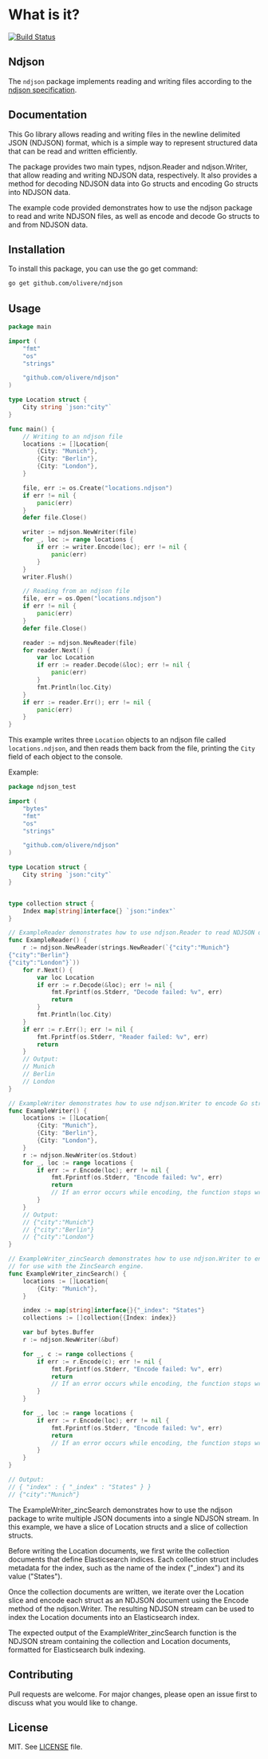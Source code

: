 # What is it?

[![Build Status](https://github.com/olivere/ndjson/workflows/Test/badge.svg)](https://github.com/olivere/ndjson/actions)

## Ndjson
The `ndjson` package implements reading and writing files according
to the [ndjson specification](https://github.com/ndjson/ndjson-spec/).

## Documentation

This Go library allows reading and writing files in the newline delimited JSON (NDJSON) format, which is a simple way to represent structured data that can be read and written efficiently.

The package provides two main types, ndjson.Reader and ndjson.Writer, that allow reading and writing NDJSON data, respectively. It also provides a method for decoding NDJSON data into Go structs and encoding Go structs into NDJSON data.

The example code provided demonstrates how to use the ndjson package to read and write NDJSON files, as well as encode and decode Go structs to and from NDJSON data.

## Installation
To install this package, you can use the go get command:
```bash
go get github.com/olivere/ndjson
```

## Usage
```go
package main

import (
	"fmt"
	"os"
	"strings"

	"github.com/olivere/ndjson"
)

type Location struct {
	City string `json:"city"`
}

func main() {
	// Writing to an ndjson file
	locations := []Location{
		{City: "Munich"},
		{City: "Berlin"},
		{City: "London"},
	}

	file, err := os.Create("locations.ndjson")
	if err != nil {
		panic(err)
	}
	defer file.Close()

	writer := ndjson.NewWriter(file)
	for _, loc := range locations {
		if err := writer.Encode(loc); err != nil {
			panic(err)
		}
	}
	writer.Flush()

	// Reading from an ndjson file
	file, err = os.Open("locations.ndjson")
	if err != nil {
		panic(err)
	}
	defer file.Close()

	reader := ndjson.NewReader(file)
	for reader.Next() {
		var loc Location
		if err := reader.Decode(&loc); err != nil {
			panic(err)
		}
		fmt.Println(loc.City)
	}
	if err := reader.Err(); err != nil {
		panic(err)
	}
}

```
This example writes three `Location` objects to an ndjson file called `locations.ndjson`, and then reads them back from the file, printing the `City` field of each object to the console.

Example:

```go
package ndjson_test

import (
	"bytes"
	"fmt"
	"os"
	"strings"

	"github.com/olivere/ndjson"
)

type Location struct {
	City string `json:"city"`
}


type collection struct {
	Index map[string]interface{} `json:"index"`
}

// ExampleReader demonstrates how to use ndjson.Reader to read NDJSON data from a string and decode it into a Go struct.
func ExampleReader() {
	r := ndjson.NewReader(strings.NewReader(`{"city":"Munich"}
{"city":"Berlin"}
{"city":"London"}`))
	for r.Next() {
		var loc Location
		if err := r.Decode(&loc); err != nil {
			fmt.Fprintf(os.Stderr, "Decode failed: %v", err)
			return
		}
		fmt.Println(loc.City)
	}
	if err := r.Err(); err != nil {
		fmt.Fprintf(os.Stderr, "Reader failed: %v", err)
		return
	}
	// Output:
	// Munich
	// Berlin
	// London
}

// ExampleWriter demonstrates how to use ndjson.Writer to encode Go structs into NDJSON data and write it to an output stream.
func ExampleWriter() {
	locations := []Location{
		{City: "Munich"},
		{City: "Berlin"},
		{City: "London"},
	}
	r := ndjson.NewWriter(os.Stdout)
	for _, loc := range locations {
		if err := r.Encode(loc); err != nil {
			fmt.Fprintf(os.Stderr, "Encode failed: %v", err)
			return
			// If an error occurs while encoding, the function stops writing and returns an error message.
		}
	}
	// Output:
	// {"city":"Munich"}
	// {"city":"Berlin"}
	// {"city":"London"}
}

// ExampleWriter_zincSearch demonstrates how to use ndjson.Writer to encode Go structs and write NDJSON data to an output stream
// for use with the ZincSearch engine.
func ExampleWriter_zincSearch() {
	locations := []Location{
		{City: "Munich"},
	}

	index := map[string]interface{}{"_index": "States"}
	collections := []collection{{Index: index}}

	var buf bytes.Buffer
	r := ndjson.NewWriter(&buf)

	for _, c := range collections {
		if err := r.Encode(c); err != nil {
			fmt.Fprintf(os.Stderr, "Encode failed: %v", err)
			return
			// If an error occurs while encoding, the function stops writing and returns an error message.
		}
	}

	for _, loc := range locations {
		if err := r.Encode(loc); err != nil {
			fmt.Fprintf(os.Stderr, "Encode failed: %v", err)
			return
			// If an error occurs while encoding, the function stops writing and returns an error message.
		}
	}
}

// Output:
// { "index" : { "_index" : "States" } }
// {"city":"Munich"}

```

The ExampleWriter_zincSearch demonstrates how to use the ndjson package to write multiple JSON documents into a single NDJSON stream. In this example, we have a slice of Location structs and a slice of collection structs.

Before writing the Location documents, we first write the collection documents that define Elasticsearch indices. Each collection struct includes metadata for the index, such as the name of the index ("_index") and its value ("States").

Once the collection documents are written, we iterate over the Location slice and encode each struct as an NDJSON document using the Encode method of the ndjson.Writer. The resulting NDJSON stream can be used to index the Location documents into an Elasticsearch index.

The expected output of the ExampleWriter_zincSearch function is the NDJSON stream containing the collection and Location documents, formatted for Elasticsearch bulk indexing.

## Contributing

Pull requests are welcome. For major changes, please open an issue first
to discuss what you would like to change.

## License

MIT. See [LICENSE](https://github.com/olivere/ndjson/blob/master/LICENSE) file.
